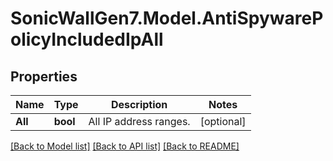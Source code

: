 # SonicWallGen7.Model.AntiSpywarePolicyIncludedIpAll

## Properties

Name | Type | Description | Notes
------------ | ------------- | ------------- | -------------
**All** | **bool** | All IP address ranges. | [optional] 

[[Back to Model list]](../README.md#documentation-for-models) [[Back to API list]](../README.md#documentation-for-api-endpoints) [[Back to README]](../README.md)

